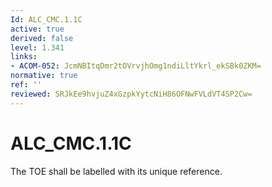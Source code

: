 ```yaml
---
Id: ALC_CMC.1.1C
active: true
derived: false
level: 1.341
links:
- ACOM-052: JcmNBItqDmr2tOVrvjhOmg1ndiLltYkrl_ekSBk0ZKM=
normative: true
ref: ''
reviewed: SRJkEe9hvjuZ4xGzpkYytcNiH86OFNwFVLdVT4SP2Cw=
---
```


# ALC_CMC.1.1C

The TOE shall be labelled with its unique reference.